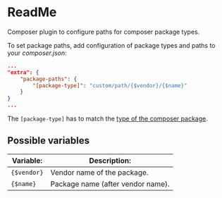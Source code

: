 # ReadMe
Composer plugin to configure paths for composer package types.

To set package paths, add configuration of package types and paths to your _composer.json_:

```json
...
"extra": {
    "package-paths": {
        "[package-type]": "custom/path/{$vendor}/{$name}"
    }
}
...
```

The `[package-type]` has to match the [type of the composer package](https://getcomposer.org/doc/04-schema.md#type).

## Possible variables

| Variable: | Description: |
| --- | --- |
| `{$vendor}` | Vendor name of the package. |
| `{$name}` | Package name (after vendor name). |
